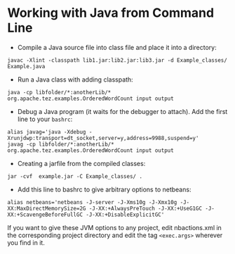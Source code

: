 # Working with Java from Command Line

- Compile a Java source file into class file and place it into a directory:
```     
javac -Xlint -classpath lib1.jar:lib2.jar:lib3.jar -d Example_classes/ Example.java
```

- Run a Java class with adding classpath:
```
java -cp libfolder/*:anotherLib/* org.apache.tez.examples.OrderedWordCount input output
```

- Debug a Java program (it waits for the debugger to attach). Add the first line to your `bashrc`:
```        
alias javag='java -Xdebug -Xrunjdwp:transport=dt_socket,server=y,address=9988,suspend=y'
javag -cp libfolder/*:anotherLib/* org.apache.tez.examples.OrderedWordCount input output
```

- Creating a jarfile from the compiled classes:
        
```        
jar -cvf  example.jar -C Example_classes/ .
```

- Add this line to bashrc to give arbitrary options to netbeans:
```
alias netbeans='netbeans -J-server -J-Xms10g -J-Xmx10g -J-XX:MaxDirectMemorySize=2G -J-XX:+AlwaysPreTouch -J-XX:+UseG1GC -J-XX:+ScavengeBeforeFullGC -J-XX:+DisableExplicitGC'
```
If you want to give these JVM options to any project, edit nbactions.xml in the corresponding project directory and edit the tag `<exec.args>` wherever you find in it.
